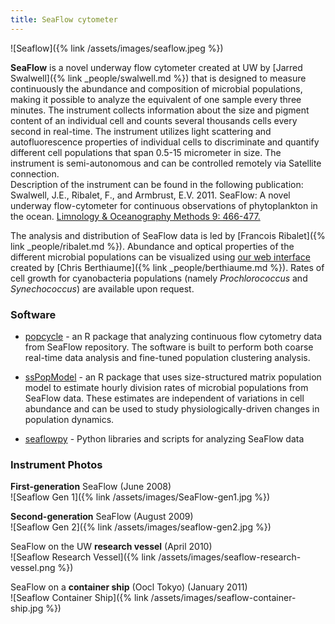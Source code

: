 ```yaml
---
title: SeaFlow cytometer
---
```


![Seaflow]({% link /assets/images/seaflow.jpeg %})

**SeaFlow** is a novel underway flow cytometer created at UW by [Jarred Swalwell]({% link _people/swalwell.md %}) that is designed to measure continuously the abundance and composition of microbial populations, making it possible to analyze the equivalent of one sample every three minutes. The instrument collects information about the size and pigment content of an individual cell and counts several thousands cells every second in real-time. The instrument utilizes light scattering and autofluorescence properties of individual cells to discriminate and quantify different cell populations that span 0.5-15 micrometer in size. The instrument is semi-autonomous and can be controlled remotely via Satellite connection.  
Description of the instrument can be found in the following publication: Swalwell, J.E., Ribalet, F., and Armbrust, E.V. 2011. SeaFlow: A novel underway flow-cytometer for continuous observations of phytoplankton in the ocean. [Limnology & Oceanography Methods 9: 466-477.](https://doi.org/10.4319/lom.2011.9.466)

The analysis and distribution of SeaFlow data is led by [Francois Ribalet]({% link _people/ribalet.md %}). Abundance and optical properties of the different microbial populations can be visualized using [our web interface](http://armbrustlab.github.io/seaflowviz3/) created by [Chris Berthiaume]({% link _people/berthiaume.md %}). Rates of cell growth for cyanobacteria populations (namely <i>Prochlorococcus</i> and <i>Synechococcus</i>) are available upon request.



### Software
* [popcycle](https://github.com/uwescience/popcycle) - an R package that analyzing continuous flow cytometry data from SeaFlow repository. The software is built to perform both coarse real-time data analysis and fine-tuned population clustering analysis.

* [ssPopModel](https://github.com/armbrustlab/ssPopModel) - an R package that uses size-structured matrix population model to estimate hourly division rates of microbial populations from SeaFlow data. These estimates are independent of variations in cell abundance and can be used to study physiologically-driven changes in population dynamics.

* [seaflowpy](https://github.com/armbrustlab/seaflowpy) - Python libraries and scripts for analyzing SeaFlow data

### Instrument Photos

**First-generation** SeaFlow (June 2008)  
![Seaflow Gen 1]({% link /assets/images/SeaFlow-gen1.jpg %})

**Second-generation** SeaFlow (August 2009)  
![Seaflow Gen 2]({% link /assets/images/seaflow-gen2.jpg %})

SeaFlow on the UW **research vessel** (April 2010)  
![Seaflow Research Vessel]({% link /assets/images/seaflow-research-vessel.png %})

SeaFlow on a **container ship** (Oocl Tokyo) (January 2011)  
![Seaflow Container Ship]({% link /assets/images/seaflow-container-ship.jpg %})
